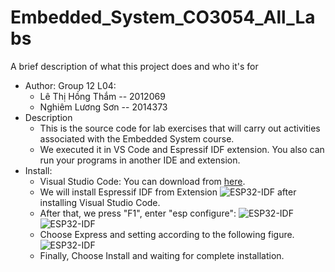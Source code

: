 # Embedded_System_CO3054_All_Labs

A brief description of what this project does and who it's for
* Author: Group 12 L04:
    - Lê Thị Hồng Thắm -- 2012069
    - Nghiêm Lương Sơn -- 2014373
* Description 
    * This is the source code for lab exercises that will carry out activities associated with the Embedded System course.
    * We executed it in VS Code and Espressif IDF extension. You also can run your programs in another IDE and extension.
* Install:
    * Visual Studio Code: You can download from [here](https://code.visualstudio.com/download).
    * We will install Espressif IDF from Extension ![ESP32-IDF]() after installing Visual Studio Code.
    * After that, we press "F1", enter "esp configure":
    ![ESP32-IDF]()
    ![ESP32-IDF]()
    * Choose Express and setting according to the following figure.
    ![ESP32-IDF]()
    * Finally, Choose Install and waiting for complete installation.